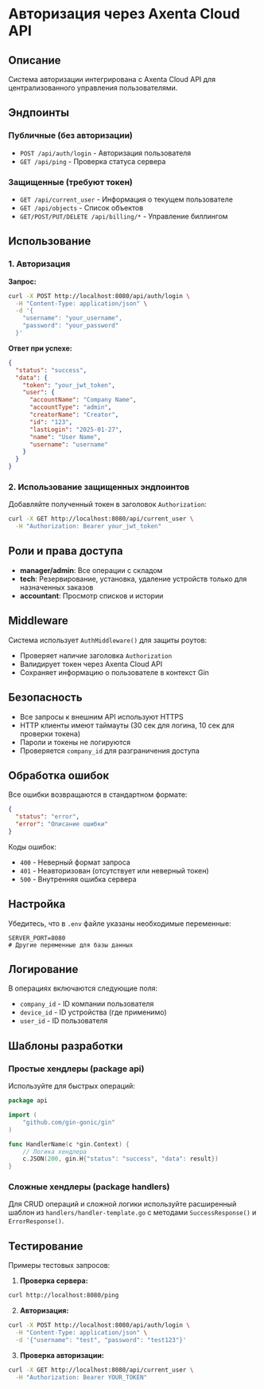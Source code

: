 # Авторизация через Axenta Cloud API

## Описание

Система авторизации интегрирована с Axenta Cloud API для централизованного управления пользователями.

## Эндпоинты

### Публичные (без авторизации)

- `POST /api/auth/login` - Авторизация пользователя
- `GET /api/ping` - Проверка статуса сервера

### Защищенные (требуют токен)

- `GET /api/current_user` - Информация о текущем пользователе
- `GET /api/objects` - Список объектов
- `GET/POST/PUT/DELETE /api/billing/*` - Управление биллингом

## Использование

### 1. Авторизация

**Запрос:**

```bash
curl -X POST http://localhost:8080/api/auth/login \
  -H "Content-Type: application/json" \
  -d '{
    "username": "your_username",
    "password": "your_password"
  }'
```

**Ответ при успехе:**

```json
{
  "status": "success",
  "data": {
    "token": "your_jwt_token",
    "user": {
      "accountName": "Company Name",
      "accountType": "admin",
      "creatorName": "Creator",
      "id": "123",
      "lastLogin": "2025-01-27",
      "name": "User Name",
      "username": "username"
    }
  }
}
```

### 2. Использование защищенных эндпоинтов

Добавляйте полученный токен в заголовок `Authorization`:

```bash
curl -X GET http://localhost:8080/api/current_user \
  -H "Authorization: Bearer your_jwt_token"
```

## Роли и права доступа

- **manager/admin**: Все операции с складом
- **tech**: Резервирование, установка, удаление устройств только для назначенных заказов
- **accountant**: Просмотр списков и истории

## Middleware

Система использует `AuthMiddleware()` для защиты роутов:

- Проверяет наличие заголовка `Authorization`
- Валидирует токен через Axenta Cloud API
- Сохраняет информацию о пользователе в контекст Gin

## Безопасность

- Все запросы к внешним API используют HTTPS
- HTTP клиенты имеют таймауты (30 сек для логина, 10 сек для проверки токена)
- Пароли и токены не логируются
- Проверяется `company_id` для разграничения доступа

## Обработка ошибок

Все ошибки возвращаются в стандартном формате:

```json
{
  "status": "error",
  "error": "Описание ошибки"
}
```

Коды ошибок:

- `400` - Неверный формат запроса
- `401` - Неавторизован (отсутствует или неверный токен)
- `500` - Внутренняя ошибка сервера

## Настройка

Убедитесь, что в `.env` файле указаны необходимые переменные:

```env
SERVER_PORT=8080
# Другие переменные для базы данных
```

## Логирование

В операциях включаются следующие поля:

- `company_id` - ID компании пользователя
- `device_id` - ID устройства (где применимо)
- `user_id` - ID пользователя

## Шаблоны разработки

### Простые хендлеры (package api)

Используйте для быстрых операций:

```go
package api

import (
    "github.com/gin-gonic/gin"
)

func HandlerName(c *gin.Context) {
    // Логика хендлера
    c.JSON(200, gin.H{"status": "success", "data": result})
}
```

### Сложные хендлеры (package handlers)

Для CRUD операций и сложной логики используйте расширенный шаблон из `handlers/handler-template.go` с методами `SuccessResponse()` и `ErrorResponse()`.

## Тестирование

Примеры тестовых запросов:

1. **Проверка сервера:**

```bash
curl http://localhost:8080/ping
```

2. **Авторизация:**

```bash
curl -X POST http://localhost:8080/api/auth/login \
  -H "Content-Type: application/json" \
  -d '{"username": "test", "password": "test123"}'
```

3. **Проверка авторизации:**

```bash
curl -X GET http://localhost:8080/api/current_user \
  -H "Authorization: Bearer YOUR_TOKEN"
```
